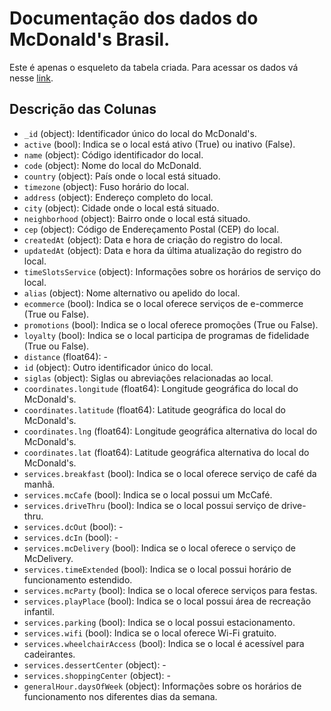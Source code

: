 
# Documentação dos dados do McDonald's Brasil.

Este é apenas o esqueleto da tabela criada. Para acessar os dados vá nesse [link](https://www.kaggle.com/datasets/ljukemura/restaurates-mcdonalds-br).

## Descrição das Colunas

- `_id` (object): Identificador único do local do McDonald's.
- `active` (bool): Indica se o local está ativo (True) ou inativo (False).
- `name` (object): Código identificador do local.
- `code` (object): Nome do local do McDonald.
- `country` (object): País onde o local está situado.
- `timezone` (object): Fuso horário do local.
- `address` (object): Endereço completo do local.
- `city` (object): Cidade onde o local está situado.
- `neighborhood` (object): Bairro onde o local está situado.
- `cep` (object): Código de Endereçamento Postal (CEP) do local.
- `createdAt` (object): Data e hora de criação do registro do local.
- `updatedAt` (object): Data e hora da última atualização do registro do local.
- `timeSlotsService` (object): Informações sobre os horários de serviço do local.
- `alias` (object): Nome alternativo ou apelido do local.
- `ecommerce` (bool): Indica se o local oferece serviços de e-commerce (True ou False).
- `promotions` (bool): Indica se o local oferece promoções (True ou False).
- `loyalty` (bool): Indica se o local participa de programas de fidelidade (True ou False).
- `distance` (float64): -
- `id` (object): Outro identificador único do local.
- `siglas` (object): Siglas ou abreviações relacionadas ao local.
- `coordinates.longitude` (float64): Longitude geográfica do local do McDonald's.
- `coordinates.latitude` (float64): Latitude geográfica do local do McDonald's.
- `coordinates.lng` (float64): Longitude geográfica alternativa do local do McDonald's.
- `coordinates.lat` (float64): Latitude geográfica alternativa do local do McDonald's.
- `services.breakfast` (bool): Indica se o local oferece serviço de café da manhã.
- `services.mcCafe` (bool): Indica se o local possui um McCafé.
- `services.driveThru` (bool): Indica se o local possui serviço de drive-thru.
- `services.dcOut` (bool): -
- `services.dcIn` (bool): -
- `services.mcDelivery` (bool): Indica se o local oferece o serviço de McDelivery.
- `services.timeExtended` (bool): Indica se o local possui horário de funcionamento estendido.
- `services.mcParty` (bool): Indica se o local oferece serviços para festas.
- `services.playPlace` (bool): Indica se o local possui área de recreação infantil.
- `services.parking` (bool): Indica se o local possui estacionamento.
- `services.wifi` (bool): Indica se o local oferece Wi-Fi gratuito.
- `services.wheelchairAccess` (bool): Indica se o local é acessível para cadeirantes.
- `services.dessertCenter` (object): -
- `services.shoppingCenter` (object): -
- `generalHour.daysOfWeek` (object): Informações sobre os horários de funcionamento nos diferentes dias da semana.

